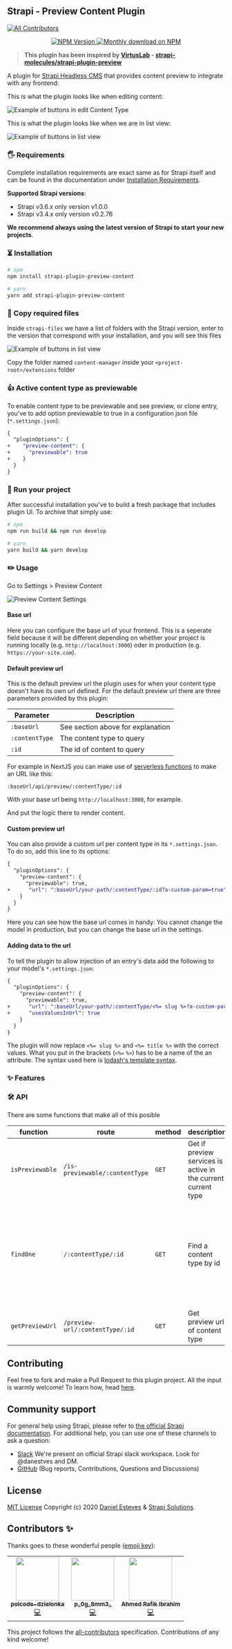 ## Strapi - Preview Content Plugin
<!-- ALL-CONTRIBUTORS-BADGE:START - Do not remove or modify this section -->
[![All Contributors](https://img.shields.io/badge/all_contributors-3-orange.svg?style=flat-square)](#contributors-)
<!-- ALL-CONTRIBUTORS-BADGE:END -->

<p align="center">
  <a href="https://www.npmjs.org/package/strapi-plugin-preview-content">
    <img src="https://img.shields.io/npm/v/strapi-plugin-preview-content/latest.svg" alt="NPM Version" />
  </a>
  <a href="https://www.npmjs.org/package/strapi-plugin-preview-content">
    <img src="https://img.shields.io/npm/dm/strapi-plugin-preview-content.svg" alt="Monthly download on NPM" />
  </a>
</p>

> **This plugin has been inspired by [VirtusLab](https://github.com/VirtusLab/) - [strapi-molecules/strapi-plugin-preview](https://github.com/VirtusLab/strapi-molecules/tree/master/packages/strapi-plugin-preview)**

A plugin for [Strapi Headless CMS](https://github.com/strapi/strapi) that provides content preview to integrate with any frontend:

This is what the plugin looks like when editing content:

<img src="https://github.com/danestves/strapi-plugin-preview-content/blob/main/public/assets/example1.png?raw=true" alt="Example of buttons in edit Content Type" />

This is what the plugin looks like when we are in list view:

<img src="https://github.com/danestves/strapi-plugin-preview-content/blob/main/public/assets/example2.png?raw=true" alt="Example of buttons in list view" />

### 🖐 Requirements

Complete installation requirements are exact same as for Strapi itself and can be found in the documentation under <a href="https://strapi.io/documentation/developer-docs/latest/setup-deployment-guides/installation/cli.html#step-1-make-sure-requirements-are-met">Installation Requirements</a>.

**Supported Strapi versions**:

- Strapi v3.6.x only version v1.0.0
- Strapi v3.4.x only version v0.2.76

**We recommend always using the latest version of Strapi to start your new projects**.

### ⏳ Installation

```bash
# npm
npm install strapi-plugin-preview-content

# yarn
yarn add strapi-plugin-preview-content
```

### 📁 Copy required files

Inside `strapi-files` we have a list of folders with the Strapi version, enter to the version that correspond with your installation, and you will see this files

<img src="https://github.com/danestves/strapi-plugin-preview-content/blob/main/public/assets/folder.png?raw=true" alt="Example of buttons in list view" />

Copy the folder named `content-manager` inside your `<project-root>/extensions` folder

### 👍 Active content type as previewable

To enable content type to be previewable and see preview, or clone entry, you've to add option previewable to true in a configuration json file (`*.settings.json`):

```diff
{
  "pluginOptions": {
+    "preview-content": {
+      "previewable": true
+    }
  }
}
```

### 🚀 Run your project

After successful installation you've to build a fresh package that includes plugin UI. To archive that simply use:

```bash
# npm
npm run build && npm run develop

# yarn
yarn build && yarn develop
```

### ✏️ Usage

Go to Settings > Preview Content

<img src="https://github.com/danestves/strapi-plugin-preview-content/blob/main/public/assets/settings.png?raw=true" alt="Preview Content Settings" />

#### Base url

Here you can configure the base url of your frontend. This is a seperate field because it will be different depending on whether your project is running locally (e.g. `http://localhost:3000`) oder in production (e.g. `https://your-site.com`).

#### Default preview url

This is the default preview url the plugin uses for when your content type doesn't have its own url defined. For the default preview url there are three parameters provided by this plugin:

| Parameter       | Description                       |
|-----------------|-----------------------------------|
| `:baseUrl`      | See section above for explanation |
| `:contentType`  | The content type to query         |
| `:id`           | The id of content to query        | 

For example in NextJS you can make use of [serverless functions](https://nextjs.org/docs/api-routes/introduction) to make an URL like this:

`:baseUrl/api/preview/:contentType/:id`

With your base url being `http://localhost:3000`, for example.

And put the logic there to render content.

#### Custom preview url

You can also provide a custom url per content type in its `*.settings.json`. To do so, add this line to its options:

```diff
{
  "pluginOptions": {
    "preview-content": {
      "previewable": true,
+      "url": ":baseUrl/your-path/:contentType/:id?a-custom-param=true"
    }
  }
}
```

Here you can see how the base url comes in handy: You cannot change the model in production, but you can change the base url in the settings.

#### Adding data to the url

To tell the plugin to allow injection of an entry's data add the following to your model's `*.settings.json`:

```diff
{
  "pluginOptions": {
    "preview-content": {
      "previewable": true,
+      "url": ":baseUrl/your-path/:contentType/<%= slug %>?a-custom-param=<%= title %>",
+      "usesValuesInUrl": true
    }
  }
}
```

The plugin will now replace `<%= slug %>` and `<%= title %>` with the correct values. What you put in the brackets (`<%=` `%>`) has to be a name of the an attribute.
The syntax used here is [lodash's template syntax](https://lodash.com/docs/4.17.15#template).

### ✨ Features

### 🛠 API

There are some functions that make all of this posible

| function        | route                           | method | description                                                   | notes                                                                          |
| --------------- | ------------------------------- | ------ | ------------------------------------------------------------- | ------------------------------------------------------------------------------ |
| `isPreviewable` | `/is-previewable/:contentType`  | `GET`  | Get if preview services is active in the current current type |                                                                                |
| `findOne`       | `/:contentType/:id`             | `GET`  | Find a content type by id                                     | You may want to active this route as public to make request from your frontend |
| `getPreviewUrl` | `/preview-url/:contentType/:id` | `GET`  | Get preview url of content type                               |                                                                                |

## Contributing

Feel free to fork and make a Pull Request to this plugin project. All the input is warmly welcome! To learn how, head [here](/CONTRIBUTING.md).

## Community support

For general help using Strapi, please refer to [the official Strapi documentation](https://strapi.io/documentation/). For additional help, you can use one of these channels to ask a question:

- [Slack](http://slack.strapi.io) We're present on official Strapi slack workspace. Look for @danestves and DM.
- [GitHub](https://github.com/danestves/strapi-plugin-preview-content/issues) (Bug reports, Contributions, Questions and Discussions)

## License

[MIT License](LICENSE.md) Copyright (c) 2020 [Daniel Esteves](https://danestves.com/) &amp; [Strapi Solutions](https://strapi.io/).

## Contributors ✨

Thanks goes to these wonderful people ([emoji key](https://allcontributors.org/docs/en/emoji-key)):

<!-- ALL-CONTRIBUTORS-LIST:START - Do not remove or modify this section -->
<!-- prettier-ignore-start -->
<!-- markdownlint-disable -->
<table>
  <tr>
    <td align="center"><a href="https://github.com/polcode-dzielonka"><img src="https://avatars.githubusercontent.com/u/70939074?v=4?s=100" width="100px;" alt=""/><br /><sub><b>polcode-dzielonka</b></sub></a><br /><a href="https://github.com/danestves/strapi-plugin-preview-content/commits?author=polcode-dzielonka" title="Code">💻</a></td>
    <td align="center"><a href="https://github.com/pr0gr8mm3r"><img src="https://avatars.githubusercontent.com/u/37022952?v=4?s=100" width="100px;" alt=""/><br /><sub><b>p_0g_8mm3_</b></sub></a><br /><a href="https://github.com/danestves/strapi-plugin-preview-content/commits?author=pr0gr8mm3r" title="Code">💻</a></td>
    <td align="center"><a href="https://ahmedrafik.me"><img src="https://avatars.githubusercontent.com/u/25823409?v=4?s=100" width="100px;" alt=""/><br /><sub><b>Ahmed Rafik Ibrahim</b></sub></a><br /><a href="https://github.com/danestves/strapi-plugin-preview-content/commits?author=armaaar" title="Code">💻</a></td>
  </tr>
</table>

<!-- markdownlint-restore -->
<!-- prettier-ignore-end -->

<!-- ALL-CONTRIBUTORS-LIST:END -->

This project follows the [all-contributors](https://github.com/all-contributors/all-contributors) specification. Contributions of any kind welcome!
